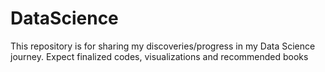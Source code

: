 # DataScience
This repository is for sharing my discoveries/progress in my Data Science journey.
Expect finalized codes, visualizations and recommended books

